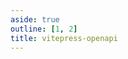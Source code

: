 ```yaml
---
aside: true
outline: [1, 2]
title: vitepress-openapi
---
```


<script setup lang="ts">
import { useRoute, useData } from 'vitepress'
import spec from '../../docs/public/openapi.json'

const route = useRoute()

const { isDark } = useData()
</script>

<OASpec :spec="spec" :isDark="isDark" />
